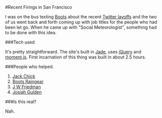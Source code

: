 #Recent Firings in San Francisco

I was on the bus texting [Boots](http://thefpl.us/meet/boots-raingear) about the recent [Twitter layoffs](http://www.nytimes.com/2015/10/14/technology/twitter-to-cut-more-than-300-jobs.html?_r=0) and the two of us went back and forth coming up with job titles for the people who had been let go. When he came up with "Social Meteorologist", something had to be done with this idea.

###Tech used

It's pretty straightforward. The site's built in [Jade](https://github.com/jadejs/jade), uses [jQuery](https://jquery.org/) and [moment.js](http://momentjs.com/). First incarnation of this thing was built in about 2.5 hours.

###People who helped. <a id="friends"></a>
1. [Jack Chick](http://thefpl.us/meet/jack-chick)
2. [Boots Raingear](http://thefpl.us/meet/boots-raingear)
3. [J W Friedman](http://thefpl.us/meet/http://thefpl.us/meet/j-w-friedman)
4. [Josiah Gulden](https://twitter.com/jgulden)

###Is this real?

Nah.